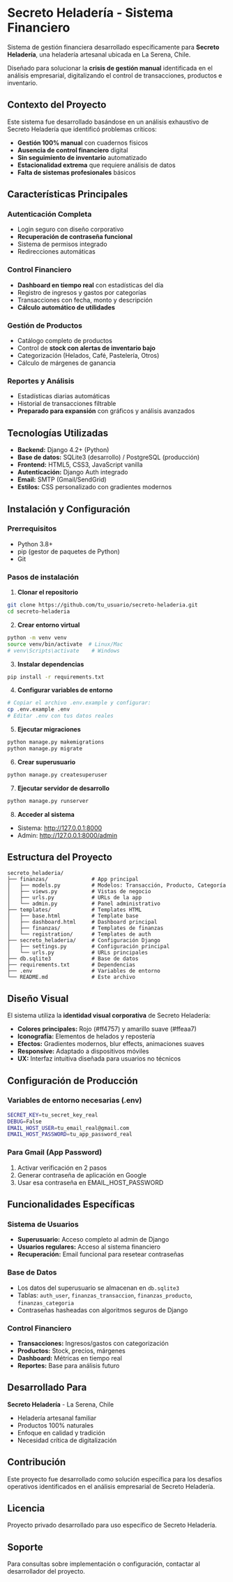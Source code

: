 # Secreto Heladería - Sistema Financiero

Sistema de gestión financiera desarrollado específicamente para **Secreto Heladería**, una heladería artesanal ubicada en La Serena, Chile.

Diseñado para solucionar la **crisis de gestión manual** identificada en el análisis empresarial, digitalizando el control de transacciones, productos e inventario.

## Contexto del Proyecto

Este sistema fue desarrollado basándose en un análisis exhaustivo de Secreto Heladería que identificó problemas críticos:

- **Gestión 100% manual** con cuadernos físicos
- **Ausencia de control financiero** digital
- **Sin seguimiento de inventario** automatizado
- **Estacionalidad extrema** que requiere análisis de datos
- **Falta de sistemas profesionales** básicos

## Características Principales

### Autenticación Completa

- Login seguro con diseño corporativo
- **Recuperación de contraseña funcional**
- Sistema de permisos integrado
- Redirecciones automáticas

### Control Financiero

- **Dashboard en tiempo real** con estadísticas del día
- Registro de ingresos y gastos por categorías
- Transacciones con fecha, monto y descripción
- **Cálculo automático de utilidades**

### Gestión de Productos

- Catálogo completo de productos
- Control de **stock con alertas de inventario bajo**
- Categorización (Helados, Café, Pastelería, Otros)
- Cálculo de márgenes de ganancia

### Reportes y Análisis

- Estadísticas diarias automáticas
- Historial de transacciones filtrable
- **Preparado para expansión** con gráficos y análisis avanzados

## Tecnologías Utilizadas

- **Backend:** Django 4.2+ (Python)
- **Base de datos:** SQLite3 (desarrollo) / PostgreSQL (producción)
- **Frontend:** HTML5, CSS3, JavaScript vanilla
- **Autenticación:** Django Auth integrado
- **Email:** SMTP (Gmail/SendGrid)
- **Estilos:** CSS personalizado con gradientes modernos

## Instalación y Configuración

### Prerrequisitos

- Python 3.8+
- pip (gestor de paquetes de Python)
- Git

### Pasos de instalación

1. **Clonar el repositorio**

```bash
git clone https://github.com/tu_usuario/secreto-heladeria.git
cd secreto-heladeria
```

2. **Crear entorno virtual**

```bash
python -m venv venv
source venv/bin/activate  # Linux/Mac
# venv\Scripts\activate    # Windows
```

3. **Instalar dependencias**

```bash
pip install -r requirements.txt
```

4. **Configurar variables de entorno**

```bash
# Copiar el archivo .env.example y configurar:
cp .env.example .env
# Editar .env con tus datos reales
```

5. **Ejecutar migraciones**

```bash
python manage.py makemigrations
python manage.py migrate
```

6. **Crear superusuario**

```bash
python manage.py createsuperuser
```

7. **Ejecutar servidor de desarrollo**

```bash
python manage.py runserver
```

8. **Acceder al sistema**

- Sistema: http://127.0.0.1:8000
- Admin: http://127.0.0.1:8000/admin

## Estructura del Proyecto

```
secreto_heladeria/
├── finanzas/              # App principal
│   ├── models.py          # Modelos: Transacción, Producto, Categoría
│   ├── views.py           # Vistas de negocio
│   ├── urls.py            # URLs de la app
│   └── admin.py           # Panel administrativo
├── templates/             # Templates HTML
│   ├── base.html          # Template base
│   ├── dashboard.html     # Dashboard principal
│   ├── finanzas/          # Templates de finanzas
│   └── registration/      # Templates de auth
├── secreto_heladeria/     # Configuración Django
│   ├── settings.py        # Configuración principal
│   └── urls.py            # URLs principales
├── db.sqlite3             # Base de datos
├── requirements.txt       # Dependencias
├── .env                   # Variables de entorno
└── README.md              # Este archivo
```

## Diseño Visual

El sistema utiliza la **identidad visual corporativa** de Secreto Heladería:

- **Colores principales:** Rojo (#ff4757) y amarillo suave (#ffeaa7)
- **Iconografía:** Elementos de helados y repostería
- **Efectos:** Gradientes modernos, blur effects, animaciones suaves
- **Responsive:** Adaptado a dispositivos móviles
- **UX:** Interfaz intuitiva diseñada para usuarios no técnicos

## Configuración de Producción

### Variables de entorno necesarias (.env)

```bash
SECRET_KEY=tu_secret_key_real
DEBUG=False
EMAIL_HOST_USER=tu_email_real@gmail.com
EMAIL_HOST_PASSWORD=tu_app_password_real
```

### Para Gmail (App Password)

1. Activar verificación en 2 pasos
2. Generar contraseña de aplicación en Google
3. Usar esa contraseña en EMAIL_HOST_PASSWORD

## Funcionalidades Específicas

### Sistema de Usuarios

- **Superusuario:** Acceso completo al admin de Django
- **Usuarios regulares:** Acceso al sistema financiero
- **Recuperación:** Email funcional para resetear contraseñas

### Base de Datos

- Los datos del superusuario se almacenan en `db.sqlite3`
- Tablas: `auth_user`, `finanzas_transaccion`, `finanzas_producto`, `finanzas_categoria`
- Contraseñas hasheadas con algoritmos seguros de Django

### Control Financiero

- **Transacciones:** Ingresos/gastos con categorización
- **Productos:** Stock, precios, márgenes
- **Dashboard:** Métricas en tiempo real
- **Reportes:** Base para análisis futuro

## Desarrollado Para

**Secreto Heladería** - La Serena, Chile

- Heladería artesanal familiar
- Productos 100% naturales
- Enfoque en calidad y tradición
- Necesidad crítica de digitalización

## Contribución

Este proyecto fue desarrollado como solución específica para los desafíos operativos identificados en el análisis empresarial de Secreto Heladería.

## Licencia

Proyecto privado desarrollado para uso específico de Secreto Heladería.

## Soporte

Para consultas sobre implementación o configuración, contactar al desarrollador del proyecto.
